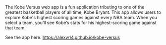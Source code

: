 The Kobe Versus web app is a fun application tributing to one of the greatest basketball players of all time, Kobe Bryant. This app allows users to explore Kobe's highest scoring games against every NBA team. When you select a team, you’ll see Kobe’s stats for his highest-scoring game against that team.

See the app here: https://alexw14.github.io/kobe-versus